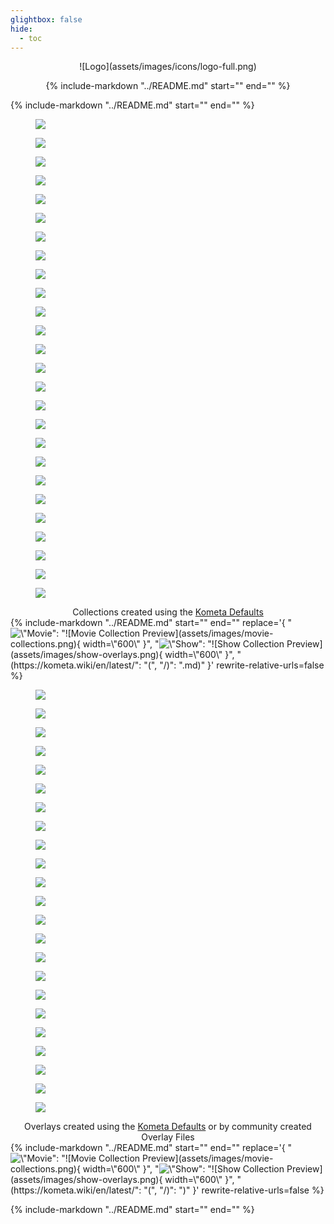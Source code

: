 ```yaml
---
glightbox: false
hide:
  - toc
---
```


<style>
.md-content h1, .md-content__button {
    display: none;
}
</style>

<center>
![Logo](assets/images/icons/logo-full.png)

{%
    include-markdown "../README.md"
    start="<!--shield-start-->"
    end="<!--shield-end-->"
%}
</center>

{%
    include-markdown "../README.md"
    start="<!--intro-start-->"
    end="<!--intro-end-->"
%}

<div class="randomized half-height very-slow padded rounded stylized scroller">
  <div class="scroller__inner">
    <figure>
      <img src="assets/images/scrollers/collections/Max.jpg" loading="lazy">
    </figure>
    <figure>
      <img src="assets/images/scrollers/collections/Metacritic%20Must%20See.jpg" loading="lazy">
    </figure>
    <figure>
      <img src="assets/images/scrollers/collections/Shrek.jpg" loading="lazy">
    </figure>
    <figure>
      <img src="assets/images/scrollers/collections/Animation.jpg" loading="lazy">
    </figure>
    <figure>
      <img src="assets/images/scrollers/collections/Common%20Sense%20Selection.jpg" loading="lazy">
    </figure>
    <figure>
      <img src="assets/images/scrollers/collections/Newly%20Released%20Episodes.jpg" loading="lazy">
    </figure>
    <figure>
      <img src="assets/images/scrollers/collections/UK.jpg" loading="lazy">
    </figure>
    <figure>
      <img src="assets/images/scrollers/collections/Oscar%20Best%20Picture%20Winners.jpg" loading="lazy">
    </figure>
    <figure>
      <img src="assets/images/scrollers/collections/2000.jpg" loading="lazy">
    </figure>
    <figure>
      <img src="assets/images/scrollers/collections/Plex%20Popular.jpg" loading="lazy">
    </figure>
    <figure>
      <img src="assets/images/scrollers/collections/IMDb%20Top%20250.jpg" loading="lazy">
    </figure>
    <figure>
      <img src="assets/images/scrollers/collections/Food%20Network.jpg" loading="lazy">
    </figure>
    <figure>
      <img src="assets/images/scrollers/collections/best_director_winner.jpg" loading="lazy">
    </figure>
    <figure>
      <img src="assets/images/scrollers/collections/Netflix.jpg" loading="lazy">
    </figure>
    <figure>
      <img src="assets/images/scrollers/collections/Book.jpg" loading="lazy">
    </figure>
    <figure>
      <img src="assets/images/scrollers/collections/mcu.jpg" loading="lazy">
    </figure>
    <figure>
      <img src="assets/images/scrollers/collections/PG.jpg" loading="lazy">
    </figure>
    <figure>
      <img src="assets/images/scrollers/collections/Hallmark.jpg" loading="lazy">
    </figure>
    <figure>
      <img src="assets/images/scrollers/collections/bafta_best_picture_winner.jpg" loading="lazy">
    </figure>
    <figure>
      <img src="assets/images/scrollers/collections/IMDb%20Popular.jpg" loading="lazy">
    </figure>
    <figure>
      <img src="assets/images/scrollers/collections/best_picture_winner.jpg" loading="lazy">
    </figure>
    <figure>
      <img src="assets/images/scrollers/collections/Hulu.jpg" loading="lazy">
    </figure>
    <figure>
      <img src="assets/images/scrollers/collections/dcu.jpg" loading="lazy">
    </figure>
    <figure>
      <img src="assets/images/scrollers/collections/Disney%2B_originals.jpg" loading="lazy">
    </figure>
    <figure>
      <img src="assets/images/scrollers/collections/marvel.jpg" loading="lazy">
    </figure>
    <figure>
      <img src="assets/images/scrollers/collections/RT%20Certified%20Fresh.jpg" loading="lazy">
    </figure>
  </div>
</div>
<figcaption style="text-align: center; max-width: 100%; margin-top: 0.1rem;" >
  Collections created using the <a href="defaults/guide/">Kometa Defaults</a>
</figcaption>
{%
    include-markdown "../README.md"
    start="<!--whatcanitdo-start-->"
    end="<!--whatcanitdo-end-->"
    replace='{
        "<img src=\"https://kometa.wiki/en/latest/assets/images/movie-collections.png\" width=\"600\" alt=\"Movie Collection Preview\">": 
        "![Movie Collection Preview](assets/images/movie-collections.png){ width=\"600\" }",
        "<img src=\"https://kometa.wiki/en/latest/assets/images/show-overlays.png\" width=\"600\" alt=\"Show Collection Preview\">": 
        "![Show Collection Preview](assets/images/show-overlays.png){ width=\"600\" }",
        "(https://kometa.wiki/en/latest/": "(", "/)": ".md)"
    }'
    rewrite-relative-urls=false
%}

<div class="reversed randomized half-height very-slow padded rounded stylized scroller">
  <div class="scroller__inner">
    <figure>
      <img src="assets/images/scrollers/overlays/1.jpg" loading="lazy">
    </figure>
    <figure>
      <img src="assets/images/scrollers/overlays/2.jpg" loading="lazy">
    </figure>
    <figure>
      <img src="assets/images/scrollers/overlays/3.jpg" loading="lazy">
    </figure>
    <figure>
      <img src="assets/images/scrollers/overlays/4.jpg" loading="lazy">
    </figure>
    <figure>
      <img src="assets/images/scrollers/overlays/5.jpg" loading="lazy">
    </figure>
    <figure>
      <img src="assets/images/scrollers/overlays/6.jpg" loading="lazy">
    </figure>
    <figure>
      <img src="assets/images/scrollers/overlays/7.jpg" loading="lazy">
    </figure>
    <figure>
      <img src="assets/images/scrollers/overlays/8.jpg" loading="lazy">
    </figure>
    <figure>
      <img src="assets/images/scrollers/overlays/9.jpg" loading="lazy">
    </figure>
    <figure>
      <img src="assets/images/scrollers/overlays/10.jpg" loading="lazy">
    </figure>
    <figure>
      <img src="assets/images/scrollers/overlays/11.jpg" loading="lazy">
    </figure>
    <figure>
      <img src="assets/images/scrollers/overlays/12.jpg" loading="lazy">
    </figure>
    <figure>
      <img src="assets/images/scrollers/overlays/13.jpg" loading="lazy">
    </figure>
    <figure>
      <img src="assets/images/scrollers/overlays/14.jpg" loading="lazy">
    </figure>
    <figure>
      <img src="assets/images/scrollers/overlays/15.jpg" loading="lazy">
    </figure>
    <figure>
      <img src="assets/images/scrollers/overlays/16.jpg" loading="lazy">
    </figure>
    <figure>
      <img src="assets/images/scrollers/overlays/17.jpg" loading="lazy">
    </figure>
    <figure>
      <img src="assets/images/scrollers/overlays/18.jpg" loading="lazy">
    </figure>
    <figure>
      <img src="assets/images/scrollers/overlays/19.jpg" loading="lazy">
    </figure>
    <figure>
      <img src="assets/images/scrollers/overlays/20.jpg" loading="lazy">
    </figure>
    <figure>
      <img src="assets/images/scrollers/overlays/21.jpg" loading="lazy">
    </figure>
    <figure>
      <img src="assets/images/scrollers/overlays/22.jpg" loading="lazy">
    </figure>
    <figure>
      <img src="assets/images/scrollers/overlays/23.jpg" loading="lazy">
    </figure>
  </div>
</div>
<figcaption style="text-align: center; max-width: 100%; margin-top: 0.1rem;" >
  Overlays created using the <a href="defaults/guide/">Kometa Defaults</a> or by community created Overlay Files
</figcaption>
{%
    include-markdown "../README.md"
    start="<!--started-start-->"
    end="<!--started-end-->"
    replace='{
        "<img src=\"https://kometa.wiki/en/latest/assets/images/movie-collections.png\" width=\"600\" alt=\"Movie Collection Preview\">": 
        "![Movie Collection Preview](assets/images/movie-collections.png){ width=\"600\" }",
        "<img src=\"https://kometa.wiki/en/latest/assets/images/show-overlays.png\" width=\"600\" alt=\"Show Collection Preview\">": 
        "![Show Collection Preview](assets/images/show-overlays.png){ width=\"600\" }",
        "(https://kometa.wiki/en/latest/": "(", "/)": ")"
    }'
    rewrite-relative-urls=false
%}

{%
    include-markdown "../README.md"
    start="<!--discord-start-->"
    end="<!--discord-end-->"
%}